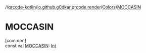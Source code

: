 //[qrcode-kotlin](../../../index.md)/[io.github.g0dkar.qrcode.render](../index.md)/[Colors](index.md)/[MOCCASIN](-m-o-c-c-a-s-i-n.md)

# MOCCASIN

[common]\
const val [MOCCASIN](-m-o-c-c-a-s-i-n.md): [Int](https://kotlinlang.org/api/latest/jvm/stdlib/kotlin/-int/index.html)
